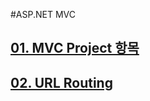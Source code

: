 #ASP.NET MVC

## [01. MVC Project 항목](https://github.com/DevStarSJ/Study/tree/master/Blog/MVC/01.MVC.Project.MD)  
## [02. URL Routing](https://github.com/DevStarSJ/Study/tree/master/Blog/MVC/02.Route.MD)  
